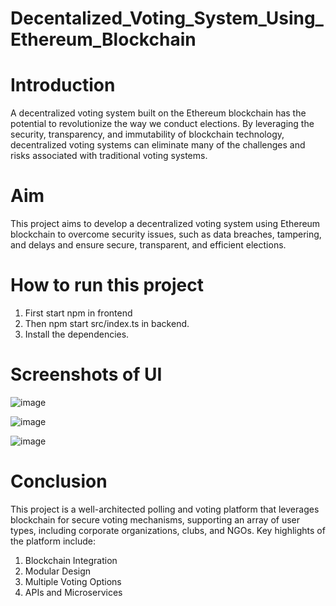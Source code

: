 # Decentalized_Voting_System_Using_Ethereum_Blockchain

# Introduction
<p>A decentralized voting system built on the Ethereum blockchain has the potential to revolutionize the way we conduct elections. By leveraging the security, transparency, and immutability of blockchain technology, decentralized voting systems can eliminate many of the challenges and risks associated with traditional voting systems.</p> 

# Aim
This project aims to develop a decentralized voting system using Ethereum blockchain to overcome security issues, such as data breaches, tampering, and delays and ensure secure, transparent, and efficient elections. 


# How to run this project
1. First start npm in frontend
2. Then npm start src/index.ts  in backend.
3. Install the dependencies. 
   

# Screenshots of UI
![image](https://github.com/user-attachments/assets/50835de0-a0b8-474b-b495-d898143876ed)

![image](https://github.com/user-attachments/assets/305f9eb9-529c-4bde-ad9b-0401beb511e9)

![image](https://github.com/user-attachments/assets/4ac76e4a-b8ae-4ed0-b892-4f44af81e0d8)


# Conclusion
This project is a well-architected polling and voting platform that leverages blockchain for secure voting mechanisms, supporting an array of user types, including corporate organizations, clubs, and NGOs. Key highlights of the platform include:
1. Blockchain Integration
2. Modular Design
3. Multiple Voting Options
4. APIs and Microservices


